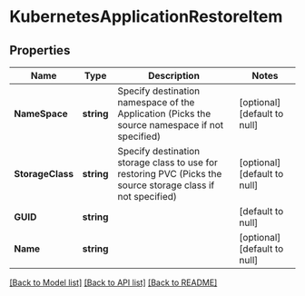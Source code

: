 # KubernetesApplicationRestoreItem

## Properties
Name | Type | Description | Notes
------------ | ------------- | ------------- | -------------
**NameSpace** | **string** | Specify destination namespace of the Application (Picks the source namespace if not specified) | [optional] [default to null]
**StorageClass** | **string** | Specify destination storage class to use for restoring PVC (Picks the source storage class if not specified) | [optional] [default to null]
**GUID** | **string** |  | [default to null]
**Name** | **string** |  | [optional] [default to null]

[[Back to Model list]](../README.md#documentation-for-models) [[Back to API list]](../README.md#documentation-for-api-endpoints) [[Back to README]](../README.md)

